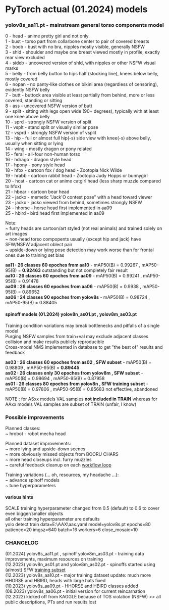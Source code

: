 # PyTorch actual (01.2024) models

### yolov8s_aa11.pt - mainstream general torso components model
 
 0 - head   - anime pretty girl and not only <br>
 1 - bust   - torso part from collarbone center to pair of covered breasts <br>
 2 - boob   - bust with no bra, nipples mostly visible, generally NSFW <br>
 3 - shld   - shoulder and maybe one breast viewed mostly in profile, exactly rear view excluded <br>
 4 - sideb  - uncovered version of shld, with nipples or other NSFW visual marks <br>
 5 - belly  - from belly button to hips half (stocking line), knees below belly, mostly covered <br>
 6 - nopan  - no panty-like clothes on bikini area (regardless of censoring), evidently NSFW belly <br>
 7 - butt   - buttock area visible at least partially from behind, more or less covered, standing or sitting <br>
 8 - ass    - uncovered NSFW version of butt <br>
 9 - split  - sitting with legs open wide (90+ degrees), typically with at least one knee above belly <br>
10 - sprd   - strongly NSFW version of split <br>
11 - vsplt  - stand split or visually similar pose <br>
12 - vsprd  - strongly NSFW version of vsplit <br>
13 - hip    - full or almost full hip(-s) side view with knee(-s) above belly, usually when sitting or lying <br>
14 - wing   - mostly dragon or pony related <br>
15 - feral  - all-four non-human torso <br>
16 - hdrago - dragon style head <br>
17 - hpony  - pony style head <br>
18 - hfox   - cartoon fox / dog head - Zootopia Nick Wilde <br>
19 - hrabb  - cartoon rabbit head - Zootopia Judy Hopps or bunnygirl <br>
20 - hcat   - cartoon cat or anime catgirl head (less sharp muzzle compared to hfox) <br>
21 - hbear  - cartoon bear head <br>
22 - jacko  - memetic "Jack'O contest pose" with a head toward viewer <br>
23 - jackx  - jacko viewed from behind, sometimes strongly NSFW <br>
24 - hhorse - horse head first implemented in aa09 <br>
25 - hbird - bird head first implemented in aa09 <br>

Note: <br>
~ furry heads are cartoon/art styled (not real animals) and trained solely on art images <br>
~ non-head torso compopents usually (except hip and jack) have SFW/NSFW adjacent oblect pair <br>
~ upside-down or lying pose detection may work worse than for frontal ones due to training set bias <br>

**aa11 : 26 classes 60 epoches from aa10**    - mAP50(B) = 0.99267 , mAP50-95(B) = **0.92463** outstanding but not completely fair result <br>
**aa10 : 26 classes 60 epoches from aa09**    - mAP50(B) = 0.99241 , mAP50-95(B) = 0.91478 <br>
**aa09 : 26 classes 60 epoches from aa06**    - mAP50(B) = 0.9938 ,  mAP50-95(B) = 0.89652 <br>
**aa06 : 24 classes 90 epoches from yolov8s** - mAP50(B) = 0.98724 , mAP50-95(B) = 0.88405 <br>

#### spinoff models (01.2024) yolov8n_as01.pt , yolov8m_as03.pt

Training condition variations may break bottlenecks and pitfalls of a single model <br>
Purging NSFW samples from train+val may exclude adjacent classes collision and make results publicly reproducible <br>
Cross-model NMS implemented in database to get "the best of" results and feedback <br>

**as03 : 26 classes 60 epoches from as02 , SFW subset**             - mAP50(B) = 0.98809 , mAP50-95(B) = **0.89445** <br>
**as02 : 26 classes only 30 epoches from yolov8m , SFW subset**     - mAP50(B) = 0.98694 , mAP50-95(B) = 0.87958 <br>
**as01 : 26 classes 80 epoches from yolov8n , SFW training subset** - mAP50(B) = 0.97806 , mAP50-95(B) = 0.85683 not effective, abandoned <br>

NOTE : for ASxx models VAL samples **not included in TRAIN** whereas for AAxx models VAL samples are subset of TRAIN (unfair, I know) <br>

### Possible improvements

Planned classes: <br>
~ hrobot - robot mecha head <br>

Planned dataset improvements: <br>
~ more lying and upside-down scenes <br>
~ more obviously missed objects from BOORU CHARS <br>
~ more head closeups incl. furry muzzles <br>
~ careful feedback cleanup on each [workflow loop](../process/README.md#workflow-loop)

Training variations (... oh, resources, my headache ...): <br>
~ advance spinoff models <br>
~ tune hyperparameters <br>

#### various hints

SCALE training hyperparameter changed from 0.5 (default) to 0.6 to cover even bigger/smaller objects <br>
all other training hyperparameter are defaults <br>
yolo detect train data=E:\AAX\aax.yaml model=yolov8s.pt epochs=80 patience=20 imgsz=640 batch=16 workers=6 close_mosaic=10

### CHANGELOG

(01.2024) yolov8s_aa11.pt , spinoff yolov8m_as03.pt - training data improvements, maximum resources on training <br>
(12.2023) yolov8n_as01.pt and yolov8m_as02.pt - spinoffs started using (almost) SFW [training subset](https://hub.ultralytics.com/datasets/W1NNLLAb9HH7WvWj1nwP) <br>
(12.2023) yolov8s_aa10.pt - major training dataset update: much more HHORSE and HBIRD, heads with large hats fixed <br>
(10.2023) yolov8s_aa09.pt - HHORSE and HBIRD classes added <br>
(08.2023) yolov8s_aa06.pt - initial version for current reincarnation <br>
(12.2022) kicked off from KAGGLE because of TOS violation (NSFW) >> all public descriptions, PTs and run results lost <br>
